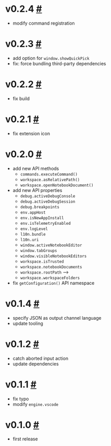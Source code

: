 # v0.2.4 [#](https://github.com/idleberg/vscode-extension-api/releases/tag/v0.2.4)

- modify command registration

# v0.2.3 [#](https://github.com/idleberg/vscode-extension-api/releases/tag/v0.2.3)

- add option for `window.showQuickPick`
- fix: force bundling third-party dependencies

# v0.2.2 [#](https://github.com/idleberg/vscode-extension-api/releases/tag/v0.2.2)

- fix build

# v0.2.1 [#](https://github.com/idleberg/vscode-extension-api/releases/tag/v0.2.1)

- fix extension icon

# v0.2.0 [#](https://github.com/idleberg/vscode-extension-api/releases/tag/v0.2.0)

- add new API methods 
    - `commands.executeCommand()`
    - `workspace.asRelativePath()`
    - `workspace.openNotebookDocument()`
- add new API properties 
    - `debug.activeDebugConsole`
    - `debug.activeDebugSession`
    - `debug.breakpoints`
    - `env.appHost`
    - `env.isNewAppInstall`
    - `env.isTelemetryEnabled`
    - `env.logLevel`
    - `l10n.bundle`
    - `l10n.uri`
    - `window.activeNotebookEditor`
    - `window.tabGroups`
    - `window.visibleNotebookEditors`
    - `workspace.isTrusted`
    - `workspace.notebookDocuments`
    - `workspace.rootPath` -->
    - `workspace.workspaceFolders`
- fix `getConfiguration()` API namespace

# v0.1.4 [#](https://github.com/idleberg/vscode-extension-api/releases/tag/v0.1.4)

- specify JSON as output channel language
- update tooling

# v0.1.2 [#](https://github.com/idleberg/vscode-extension-api/releases/tag/v0.1.2)

- catch aborted input action
- update dependencies

# v0.1.1 [#](https://github.com/idleberg/vscode-extension-api/releases/tag/v0.1.1)

- fix typo
- modify `engine.vscode`

# v0.1.0 [#](https://github.com/idleberg/vscode-extension-api/releases/tag/v0.1.0)

- first release
